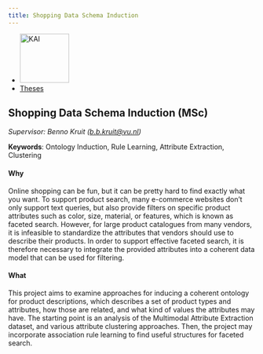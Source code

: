 ```yaml
---
title: Shopping Data Schema Induction
---
```


<nav><ul>
    <li><a href="https://kai.cs.vu.nl/"> <img src="../../images/logos/KAI_logo_small_transp.png" alt="KAI" width="100"/></a></li>
    <li><a href="https://kai.cs.vu.nl/theses/">Theses</a></li>
</ul></nav>

## Shopping Data Schema Induction (MSc)
*Supervisor: Benno Kruit (b.b.kruit@vu.nl)*

**Keywords**: Ontology Induction, Rule Learning, Attribute Extraction, Clustering

#### Why
Online shopping can be fun, but it can be pretty hard to find exactly what you want. To support product search, many e-commerce websites don’t only support text queries, but also provide filters on specific product attributes such as color, size, material, or features, which is known as faceted search. However, for large product catalogues from many vendors, it is infeasible to standardize the attributes that vendors should use to describe their products. In order to support effective faceted search, it is therefore necessary to integrate the provided attributes into a coherent data model that can be used for filtering.

#### What
This project aims to examine approaches for inducing a coherent ontology for product descriptions, which describes a set of product types and attributes, how those are related, and what kind of values the attributes may have. The starting point is an analysis of the Multimodal Attribute Extraction dataset, and various attribute clustering approaches. Then, the project may incorporate association rule learning to find useful structures for faceted search.

